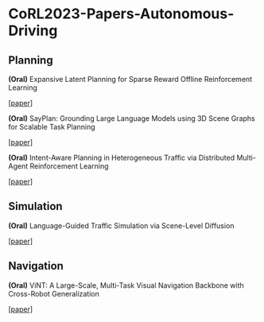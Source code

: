 # CoRL2023-Papers-Autonomous-Driving

## Planning

**(Oral)** Expansive Latent Planning for Sparse Reward Offline Reinforcement Learning

[[paper]](https://openreview.net/pdf?id=xQx1O7WXSA)

**(Oral)** SayPlan: Grounding Large Language Models using 3D Scene Graphs for Scalable Task Planning 

[[paper]](https://openreview.net/pdf?id=wMpOMO0Ss7a)

**(Oral)** Intent-Aware Planning in Heterogeneous Traffic via Distributed Multi-Agent Reinforcement Learning

[[paper]](https://openreview.net/forum?id=EvuAJ0wD98)

## Simulation

**(Oral)** Language-Guided Traffic Simulation via Scene-Level Diffusion

[[paper]](https://openreview.net/pdf?id=nKWQnYkkwX)

## Navigation

**(Oral)** ViNT: A Large-Scale, Multi-Task Visual Navigation Backbone with Cross-Robot Generalization

[[paper]](https://openreview.net/pdf?id=-K7-1WvKO3F)